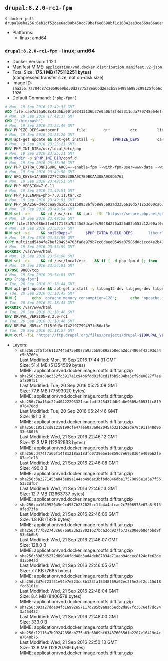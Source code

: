## `drupal:8.2.0-rc1-fpm`

```console
$ docker pull drupal@sha256:6eb1cf52dee6ad80b450cc79bef6e6698bf1c16342ae3ce669a66a0ef270d207
```

-	Platforms:
	-	linux; amd64

### `drupal:8.2.0-rc1-fpm` - linux; amd64

-	Docker Version: 1.12.1
-	Manifest MIME: `application/vnd.docker.distribution.manifest.v2+json`
-	Total Size: **175.1 MB (175112251 bytes)**  
	(compressed transfer size, not on-disk size)
-	Image ID: `sha256:7a784c87c20590e9bd50d27775a8ea6bd2eacb58e499a6985c99125f6b6c1926`
-	Default Command: `["php-fpm"]`

```dockerfile
# Mon, 19 Sep 2016 17:42:37 GMT
ADD file:cae7a35a0d8c43d5ba00fa03413136b37e0a0bf8f4d5311dda779748e64ef425 in / 
# Mon, 19 Sep 2016 17:42:37 GMT
CMD ["/bin/bash"]
# Mon, 19 Sep 2016 23:24:49 GMT
ENV PHPIZE_DEPS=autoconf 		file 		g++ 		gcc 		libc-dev 		make 		pkg-config 		re2c
# Mon, 19 Sep 2016 23:25:20 GMT
RUN apt-get update && apt-get install -y 		$PHPIZE_DEPS 		ca-certificates 		curl 		libedit2 		libsqlite3-0 		libxml2 		xz-utils 	--no-install-recommends && rm -r /var/lib/apt/lists/*
# Mon, 19 Sep 2016 23:25:21 GMT
ENV PHP_INI_DIR=/usr/local/etc/php
# Mon, 19 Sep 2016 23:25:21 GMT
RUN mkdir -p $PHP_INI_DIR/conf.d
# Mon, 19 Sep 2016 23:35:36 GMT
ENV PHP_EXTRA_CONFIGURE_ARGS=--enable-fpm --with-fpm-user=www-data --with-fpm-group=www-data
# Mon, 19 Sep 2016 23:49:50 GMT
ENV GPG_KEYS=1A4E8B7277C42E53DBA9C7B9BCAA30EA9C0D5763
# Mon, 19 Sep 2016 23:49:51 GMT
ENV PHP_VERSION=7.0.11
# Mon, 19 Sep 2016 23:49:51 GMT
ENV PHP_FILENAME=php-7.0.11.tar.xz
# Mon, 19 Sep 2016 23:49:51 GMT
ENV PHP_SHA256=d4cccea8da1d27c11b89386f8b8e95692ad3356610d571253d00ca67d524c735
# Mon, 19 Sep 2016 23:49:54 GMT
RUN set -xe 	&& cd /usr/src 	&& curl -fSL "https://secure.php.net/get/$PHP_FILENAME/from/this/mirror" -o php.tar.xz 	&& echo "$PHP_SHA256 *php.tar.xz" | sha256sum -c - 	&& curl -fSL "https://secure.php.net/get/$PHP_FILENAME.asc/from/this/mirror" -o php.tar.xz.asc 	&& export GNUPGHOME="$(mktemp -d)" 	&& for key in $GPG_KEYS; do 		gpg --keyserver ha.pool.sks-keyservers.net --recv-keys "$key"; 	done 	&& gpg --batch --verify php.tar.xz.asc php.tar.xz 	&& rm -r "$GNUPGHOME"
# Mon, 19 Sep 2016 23:49:55 GMT
COPY file:207c686e3fed4f71f8a7b245d8dcae9c9048d276a326d82b553c12a90af0c0ca in /usr/local/bin/ 
# Mon, 19 Sep 2016 23:53:57 GMT
RUN set -xe 	&& buildDeps=" 		$PHP_EXTRA_BUILD_DEPS 		libcurl4-openssl-dev 		libedit-dev 		libsqlite3-dev 		libssl-dev 		libxml2-dev 	" 	&& apt-get update && apt-get install -y $buildDeps --no-install-recommends && rm -rf /var/lib/apt/lists/* 		&& docker-php-source extract 	&& cd /usr/src/php 	&& ./configure 		--with-config-file-path="$PHP_INI_DIR" 		--with-config-file-scan-dir="$PHP_INI_DIR/conf.d" 				--disable-cgi 				--enable-ftp 		--enable-mbstring 		--enable-mysqlnd 				--with-curl 		--with-libedit 		--with-openssl 		--with-zlib 				$PHP_EXTRA_CONFIGURE_ARGS 	&& make -j"$(nproc)" 	&& make install 	&& { find /usr/local/bin /usr/local/sbin -type f -executable -exec strip --strip-all '{}' + || true; } 	&& make clean 	&& docker-php-source delete 		&& apt-get purge -y --auto-remove -o APT::AutoRemove::RecommendsImportant=false $buildDeps
# Mon, 19 Sep 2016 23:53:59 GMT
COPY multi:ed54b4fe7bef284934703fa6e979b7cc0daed0549a07586d0c1ccd4e2b41884a in /usr/local/bin/ 
# Mon, 19 Sep 2016 23:53:59 GMT
WORKDIR /var/www/html
# Mon, 19 Sep 2016 23:54:00 GMT
RUN set -ex 	&& cd /usr/local/etc 	&& if [ -d php-fpm.d ]; then 		sed 's!=NONE/!=!g' php-fpm.conf.default | tee php-fpm.conf > /dev/null; 		cp php-fpm.d/www.conf.default php-fpm.d/www.conf; 	else 		mkdir php-fpm.d; 		cp php-fpm.conf.default php-fpm.d/www.conf; 		{ 			echo '[global]'; 			echo 'include=etc/php-fpm.d/*.conf'; 		} | tee php-fpm.conf; 	fi 	&& { 		echo '[global]'; 		echo 'error_log = /proc/self/fd/2'; 		echo; 		echo '[www]'; 		echo '; if we send this to /proc/self/fd/1, it never appears'; 		echo 'access.log = /proc/self/fd/2'; 		echo; 		echo 'clear_env = no'; 		echo; 		echo '; Ensure worker stdout and stderr are sent to the main error log.'; 		echo 'catch_workers_output = yes'; 	} | tee php-fpm.d/docker.conf 	&& { 		echo '[global]'; 		echo 'daemonize = no'; 		echo; 		echo '[www]'; 		echo 'listen = [::]:9000'; 	} | tee php-fpm.d/zz-docker.conf
# Mon, 19 Sep 2016 23:54:01 GMT
EXPOSE 9000/tcp
# Mon, 19 Sep 2016 23:54:01 GMT
CMD ["php-fpm"]
# Tue, 20 Sep 2016 01:18:44 GMT
RUN apt-get update && apt-get install -y libpng12-dev libjpeg-dev libpq-dev 	&& rm -rf /var/lib/apt/lists/* 	&& docker-php-ext-configure gd --with-png-dir=/usr --with-jpeg-dir=/usr 	&& docker-php-ext-install gd mbstring opcache pdo pdo_mysql pdo_pgsql zip
# Tue, 20 Sep 2016 01:18:45 GMT
RUN { 		echo 'opcache.memory_consumption=128'; 		echo 'opcache.interned_strings_buffer=8'; 		echo 'opcache.max_accelerated_files=4000'; 		echo 'opcache.revalidate_freq=60'; 		echo 'opcache.fast_shutdown=1'; 		echo 'opcache.enable_cli=1'; 	} > /usr/local/etc/php/conf.d/opcache-recommended.ini
# Tue, 20 Sep 2016 01:18:45 GMT
WORKDIR /var/www/html
# Tue, 20 Sep 2016 01:18:46 GMT
ENV DRUPAL_VERSION=8.2.0-rc1
# Tue, 20 Sep 2016 01:18:46 GMT
ENV DRUPAL_MD5=c1f7f5f0d3cf742f97799497fd56af3e
# Tue, 20 Sep 2016 01:18:57 GMT
RUN curl -fSL "https://ftp.drupal.org/files/projects/drupal-${DRUPAL_VERSION}.tar.gz" -o drupal.tar.gz 	&& echo "${DRUPAL_MD5} *drupal.tar.gz" | md5sum -c - 	&& tar -xz --strip-components=1 -f drupal.tar.gz 	&& rm drupal.tar.gz 	&& chown -R www-data:www-data sites modules themes
```

-	Layers:
	-	`sha256:2f5fbf61137445d75e8077a9ac5b9b89a2b8eda2dc7486ef42c93da4c5d8760b`  
		Last Modified: Mon, 19 Sep 2016 17:44:31 GMT  
		Size: 51.4 MB (51354569 bytes)  
		MIME: application/vnd.docker.image.rootfs.diff.tar.gzip
	-	`sha256:2cac8ac352fc3917a1c94b6fdd01f8cd1fbb5c84ba5cf9de0827f7aeaf809f51`  
		Last Modified: Tue, 20 Sep 2016 05:25:09 GMT  
		Size: 77.6 MB (77593020 bytes)  
		MIME: application/vnd.docker.image.rootfs.diff.tar.gzip
	-	`sha256:7ba164c22a40422293321eacfbdf325437ddb9a8e9609a60531fc819076478dd`  
		Last Modified: Tue, 20 Sep 2016 05:24:46 GMT  
		Size: 181.0 B  
		MIME: application/vnd.docker.image.rootfs.diff.tar.gzip
	-	`sha256:18513cd81218199cfe47ae60a3a0e2045ab321b2e2de78c911a48d9633e380f6`  
		Last Modified: Wed, 21 Sep 2016 22:46:12 GMT  
		Size: 12.3 MB (12262933 bytes)  
		MIME: application/vnd.docker.image.rootfs.diff.tar.gzip
	-	`sha256:d474f7a66f14f81218aa18dfc0739e5e1e859d7e6958364e409b62fe87ae1e78`  
		Last Modified: Wed, 21 Sep 2016 22:46:08 GMT  
		Size: 490.0 B  
		MIME: application/vnd.docker.image.rootfs.diff.tar.gzip
	-	`sha256:3a2271453a843e89a144ab496ac3bfbdc846dba17570096e1a5a7f565352dfb7`  
		Last Modified: Wed, 21 Sep 2016 22:46:13 GMT  
		Size: 12.7 MB (12663737 bytes)  
		MIME: application/vnd.docker.image.rootfs.diff.tar.gzip
	-	`sha256:ba104992045e9cd937b232025cc1fb4a4afcae2c7506978e67a8f9130fed73fa`  
		Last Modified: Wed, 21 Sep 2016 22:46:06 GMT  
		Size: 1.8 KB (1828 bytes)  
		MIME: application/vnd.docker.image.rootfs.diff.tar.gzip
	-	`sha256:f77b82743c6076a0236228021627bca2cd927f6737200e0b8d4bbd9f53b6b6b8`  
		Last Modified: Wed, 21 Sep 2016 22:46:07 GMT  
		Size: 128.0 B  
		MIME: application/vnd.docker.image.rootfs.diff.tar.gzip
	-	`sha256:3983d5272d89040fdd48d3ad4deb87834e71aab94dcec8f24efe62ded12594ad`  
		Last Modified: Wed, 21 Sep 2016 22:46:05 GMT  
		Size: 7.7 KB (7685 bytes)  
		MIME: application/vnd.docker.image.rootfs.diff.tar.gzip
	-	`sha256:3d7e723f51e94e7e523cd8b123fa15348f69a02ec2f5e2ef2cc15d18fcd6101e`  
		Last Modified: Wed, 21 Sep 2016 22:48:04 GMT  
		Size: 8.4 MB (8406578 bytes)  
		MIME: application/vnd.docker.image.rootfs.diff.tar.gzip
	-	`sha256:393a27dde04fc16992e57117d285b9a8ad5ecb2da87fc3676ef7dc243a464432`  
		Last Modified: Wed, 21 Sep 2016 22:48:00 GMT  
		Size: 333.0 B  
		MIME: application/vnd.docker.image.rootfs.diff.tar.gzip
	-	`sha256:12116a7b99242856cb775a63c6009bf634376035dfb2207e16419e4ce7640b76`  
		Last Modified: Wed, 21 Sep 2016 22:50:13 GMT  
		Size: 12.8 MB (12820769 bytes)  
		MIME: application/vnd.docker.image.rootfs.diff.tar.gzip
